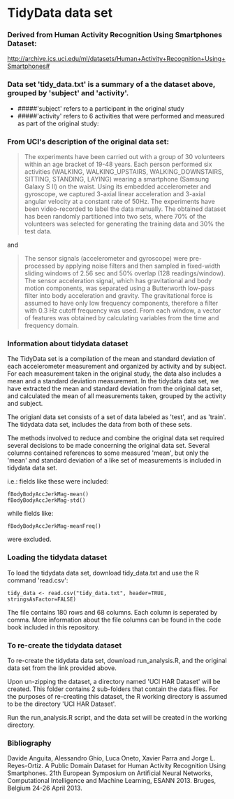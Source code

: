 # TidyData data set 

### Derived from Human Activity Recognition Using Smartphones Dataset:

http://archive.ics.uci.edu/ml/datasets/Human+Activity+Recognition+Using+Smartphones#

### Data set 'tidy_data.txt' is a summary of a the dataset above, grouped by 'subject' and 'activity'.

* #####'subject' refers to a participant in the original study
* #####'activity' refers to 6 activities that were performed and measured as part of the original study:

### From UCI's description of the original data set:

> The experiments have been carried out with a group of 30 volunteers within an age bracket of 19-48 years. Each person performed six activities (WALKING, WALKING_UPSTAIRS, WALKING_DOWNSTAIRS, SITTING, STANDING, LAYING) wearing a smartphone (Samsung Galaxy S II) on the waist. Using its embedded accelerometer and gyroscope, we captured 3-axial linear acceleration and 3-axial angular velocity at a constant rate of 50Hz. The experiments have been video-recorded to label the data manually. The obtained dataset has been randomly partitioned into two sets, where 70% of the volunteers was selected for generating the training data and 30% the test data. 

and

> The sensor signals (accelerometer and gyroscope) were pre-processed by applying noise filters and then sampled in fixed-width sliding windows of 2.56 sec and 50% overlap (128 readings/window). The sensor acceleration signal, which has gravitational and body motion components, was separated using a Butterworth low-pass filter into body acceleration and gravity. The gravitational force is assumed to have only low frequency components, therefore a filter with 0.3 Hz cutoff frequency was used. From each window, a vector of features was obtained by calculating variables from the time and frequency domain.

### Information about tidydata dataset

The TidyData set is a compilation of the mean and standard deviation of each accelerometer measurement and organized by activity and by subject.  For each measurement taken in the original study, the data also includes a mean and a standard deviation measurement.  In the tidydata data set, we have extracted the mean and standard deviation from the original data set, and calculated the mean of all measurements taken, grouped by the activity and subject.

The origianl data set consists of a set of data labeled as 'test', and as 'train'. The tidydata data set, includes the data from both of these sets.

The methods involved to reduce and combine the original data set required several decisions to be made concerning the original data set.  Several columns contained references to some measured 'mean', but only the 'mean' and standard deviation of a like set of measurements is included in tidydata data set.

i.e.: fields like these were included:
```
fBodyBodyAccJerkMag-mean()
fBodyBodyAccJerkMag-std()
 ```
while fields like:
```
fBodyBodyAccJerkMag-meanFreq()
```
were excluded.

### Loading the tidydata dataset

To load the tidydata data set, download tidy_data.txt and use the R command 'read.csv':
```
tidy_data <- read.csv("tidy_data.txt", header=TRUE, stringsAsFactor=FALSE)
```
The file contains 180 rows and 68 columns.  Each column is seperated by comma.  More information about the file columns can be found in the code book included in this repository.


### To re-create the tidydata dataset

To re-create the tidydata data set, download run_analysis.R, and the original data set from the link provided above.

Upon un-zipping the dataset, a directory named 'UCI HAR Dataset' will be created.  This folder contains 2 sub-folders that contain the data files.  For the purposes of re-creating this dataset, the R working directory is assumed to be the directory 'UCI HAR Dataset'.

Run the run_analysis.R script, and the data set will be created in the working directory.


### Bibliography

Davide Anguita, Alessandro Ghio, Luca Oneto, Xavier Parra and Jorge L. Reyes-Ortiz. A Public Domain Dataset for Human Activity Recognition Using Smartphones. 21th European Symposium on Artificial Neural Networks, Computational Intelligence and Machine Learning, ESANN 2013. Bruges, Belgium 24-26 April 2013.
